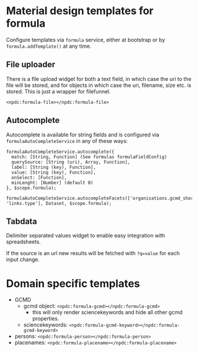 # Material design templates for formula

Configure templates via ```formula``` service, either at bootstrap or by ```formula.addTemplate()``` at any time.

## File uploader
There is a file upload widget for both a text field, in which case the uri to the file will be stored,
and for objects in which case the uri, filename, size etc. is stored. This is just a wrapper for filefunnel.

    <npdc:formula-file></npdc:formula-file>

## Autocomplete
Autocomplete is available for string fields and is configured via ```formulaAutoCompleteService``` in any of these ways:

    formulaAutoCompleteService.autocomplete({
      match: [String, Function] (See formulas formulaFieldConfig)
      querySource: [String (uri), Array, Function],
      label: [String (key), Function],
      value: [String (key), Function],
      onSelect: [Function],
      minLenght: [Number] (default 0)
    }, $scope.formula);

    formulaAutoCompleteService.autocompleteFacets(['organisations.gcmd_short_name', 'links.type'], Dataset, $scope.formula);


## Tabdata
Delimiter separated values widget to enable easy integration with spreadsheets.


If the source is an url new results will be fetched with ```?q=value``` for each input change.

# Domain specific templates
* GCMD
  * gcmd object: ```<npdc:formula-gcmd></npdc:formula-gcmd>```
    - this will only render sciencekeywords and hide all other gcmd properties.
  * sciencekeywords: ```<npdc:formula-gcmd-keyword></npdc:formula-gcmd-keyword>```
* persons: ```<npdc:formula-person></npdc:formula-person>```
* placenames: ```<npdc:formula-placename></npdc:formula-placename>```
